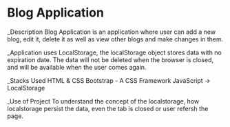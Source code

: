 # Blog Application

_Description
Blog Application is an application where user can add a new blog, edit it, delete it as well as view other blogs and make changes in them.

_Application uses LocalStorage, the localStorage object stores data with no expiration date. The data will not be deleted when the browser is closed, and will be available when the user comes again.

_Stacks Used
HTML & CSS
Bootstrap - A CSS Framework
JavaScript -> LocalStorage


_Use of Project
To understand the concept of the localstorage, how localstorage persist the data, even the tab is closed or user refersh the page.
